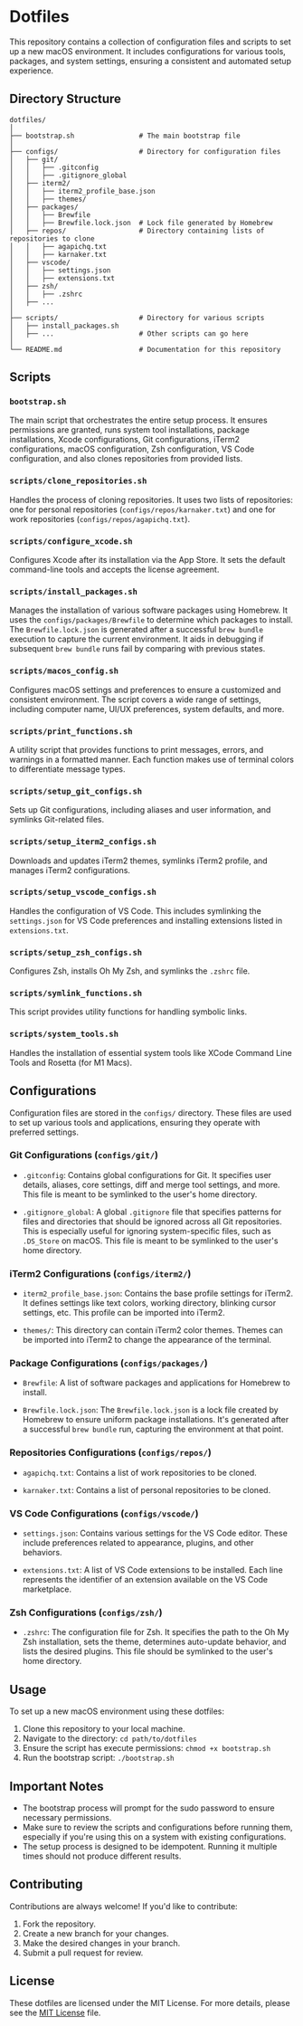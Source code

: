 # Dotfiles

This repository contains a collection of configuration files and scripts to set up a new macOS environment. It includes configurations for various tools, packages, and system settings, ensuring a consistent and automated setup experience.

## Directory Structure

```plaintext
dotfiles/
│
├── bootstrap.sh                # The main bootstrap file
│
├── configs/                    # Directory for configuration files
│   ├── git/
│   │   ├── .gitconfig
│   │   ├── .gitignore_global
│   ├── iterm2/
│   │   ├── iterm2_profile_base.json
│   │   ├── themes/
│   ├── packages/
│   │   ├── Brewfile
│   │   ├── Brewfile.lock.json  # Lock file generated by Homebrew
│   ├── repos/                  # Directory containing lists of repositories to clone
│   │   ├── agapichq.txt
│   │   ├── karnaker.txt
│   ├── vscode/
│   │   ├── settings.json
│   │   ├── extensions.txt
│   ├── zsh/
│   │   ├── .zshrc
│   ├── ...
│
├── scripts/                    # Directory for various scripts
│   ├── install_packages.sh
│   ├── ...                     # Other scripts can go here
│
└── README.md                   # Documentation for this repository
```


## Scripts

### `bootstrap.sh`

The main script that orchestrates the entire setup process. It ensures permissions are granted, runs system tool installations, package installations, Xcode configurations, Git configurations, iTerm2 configurations, macOS configuration, Zsh configuration, VS Code configuration, and also clones repositories from provided lists.

### `scripts/clone_repositories.sh`

Handles the process of cloning repositories. It uses two lists of repositories: one for personal repositories (`configs/repos/karnaker.txt`) and one for work repositories (`configs/repos/agapichq.txt`).

### `scripts/configure_xcode.sh`

Configures Xcode after its installation via the App Store. It sets the default command-line tools and accepts the license agreement.

### `scripts/install_packages.sh`

Manages the installation of various software packages using Homebrew. It uses the `configs/packages/Brewfile` to determine which packages to install. The `Brewfile.lock.json` is generated after a successful `brew bundle` execution to capture the current environment. It aids in debugging if subsequent `brew bundle` runs fail by comparing with previous states.

### `scripts/macos_config.sh`

Configures macOS settings and preferences to ensure a customized and consistent environment. The script covers a wide range of settings, including computer name, UI/UX preferences, system defaults, and more.

### `scripts/print_functions.sh`

A utility script that provides functions to print messages, errors, and warnings in a formatted manner. Each function makes use of terminal colors to differentiate message types.

### `scripts/setup_git_configs.sh`

Sets up Git configurations, including aliases and user information, and symlinks Git-related files.

### `scripts/setup_iterm2_configs.sh`

Downloads and updates iTerm2 themes, symlinks iTerm2 profile, and manages iTerm2 configurations.

### `scripts/setup_vscode_configs.sh`

Handles the configuration of VS Code. This includes symlinking the `settings.json` for VS Code preferences and installing extensions listed in `extensions.txt`.

### `scripts/setup_zsh_configs.sh`

Configures Zsh, installs Oh My Zsh, and symlinks the `.zshrc` file.

### `scripts/symlink_functions.sh`

This script provides utility functions for handling symbolic links.

### `scripts/system_tools.sh`

Handles the installation of essential system tools like XCode Command Line Tools and Rosetta (for M1 Macs).

## Configurations

Configuration files are stored in the `configs/` directory. These files are used to set up various tools and applications, ensuring they operate with preferred settings.

### Git Configurations (`configs/git/`)

- `.gitconfig`: Contains global configurations for Git. It specifies user details, aliases, core settings, diff and merge tool settings, and more. This file is meant to be symlinked to the user's home directory.

- `.gitignore_global`: A global `.gitignore` file that specifies patterns for files and directories that should be ignored across all Git repositories. This is especially useful for ignoring system-specific files, such as `.DS_Store` on macOS. This file is meant to be symlinked to the user's home directory.

### iTerm2 Configurations (`configs/iterm2/`)

- `iterm2_profile_base.json`: Contains the base profile settings for iTerm2. It defines settings like text colors, working directory, blinking cursor settings, etc. This profile can be imported into iTerm2.

- `themes/`: This directory can contain iTerm2 color themes. Themes can be imported into iTerm2 to change the appearance of the terminal.

### Package Configurations (`configs/packages/`)

- `Brewfile`: A list of software packages and applications for Homebrew to install.

- `Brewfile.lock.json`: The `Brewfile.lock.json` is a lock file created by Homebrew to ensure uniform package installations. It's generated after a successful `brew bundle` run, capturing the environment at that point.

### Repositories Configurations (`configs/repos/`)

- `agapichq.txt`: Contains a list of work repositories to be cloned.

- `karnaker.txt`: Contains a list of personal repositories to be cloned.
  
### VS Code Configurations (`configs/vscode/`)

- `settings.json`: Contains various settings for the VS Code editor. These include preferences related to appearance, plugins, and other behaviors.
  
- `extensions.txt`: A list of VS Code extensions to be installed. Each line represents the identifier of an extension available on the VS Code marketplace.

### Zsh Configurations (`configs/zsh/`)

- `.zshrc`: The configuration file for Zsh. It specifies the path to the Oh My Zsh installation, sets the theme, determines auto-update behavior, and lists the desired plugins. This file should be symlinked to the user's home directory.

## Usage

To set up a new macOS environment using these dotfiles:

1. Clone this repository to your local machine.
2. Navigate to the directory: `cd path/to/dotfiles`
3. Ensure the script has execute permissions: `chmod +x bootstrap.sh`
4. Run the bootstrap script: `./bootstrap.sh`

## Important Notes

- The bootstrap process will prompt for the sudo password to ensure necessary permissions.
- Make sure to review the scripts and configurations before running them, especially if you're using this on a system with existing configurations.
- The setup process is designed to be idempotent. Running it multiple times should not produce different results.

## Contributing

Contributions are always welcome! If you'd like to contribute:

1. Fork the repository.
2. Create a new branch for your changes.
3. Make the desired changes in your branch.
4. Submit a pull request for review.

## License

These dotfiles are licensed under the MIT License. For more details, please see the [MIT License](license) file.

